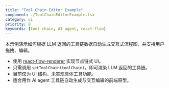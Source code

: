 ```yaml
---
title: "Tool Chain Editor Example"
component: ./ToolChainEditorExample.tsx
category: ui
priority: 0
keywords: [tool chain, AI agent, react-flow]
---
```


本示例演示如何根据 LLM 返回的工具链数据自动生成交互式流程图，并支持用户拖拽、编辑。

- 使用 [react-flow-renderer](https://reactflow.dev/) 实现节点链式 UI。
- 只需调用 `setToolChain(toolChain)`，即可渲染 LLM 返回的工具链。
- 目前仅为 UI 结构，未实现具体工具功能。
- 适合用作 AI agent 工具链自动生成与交互编辑的前端原型。